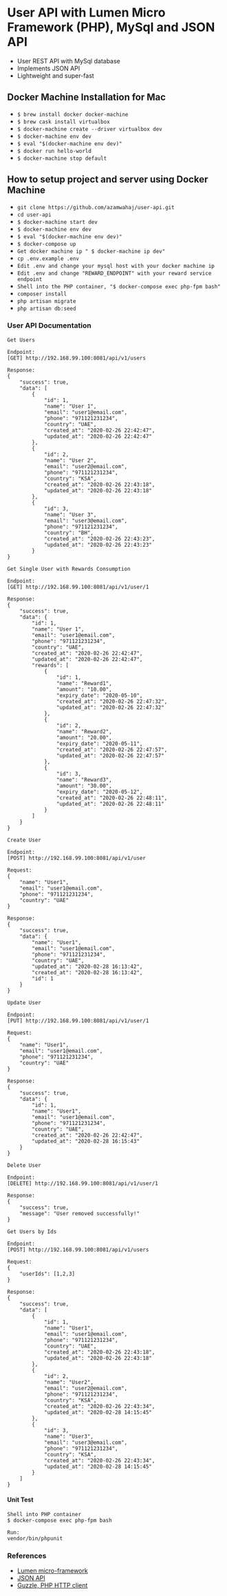# User API with Lumen Micro Framework (PHP), MySql and JSON API
- User REST API with MySql database 
- Implements JSON API
- Lightweight and super-fast

## Docker Machine Installation for Mac

- `$ brew install docker docker-machine`
- `$ brew cask install virtualbox`
- `$ docker-machine create --driver virtualbox dev`
- `$ docker-machine env dev`
- `$ eval "$(docker-machine env dev)"`
- `$ docker run hello-world`
- `$ docker-machine stop default`

## How to setup project and server using Docker Machine
- `git clone https://github.com/azamwahaj/user-api.git`
- `cd user-api`
- `$ docker-machine start dev`
- `$ docker-machine env dev`
- `$ eval "$(docker-machine env dev)"`
- `$ docker-compose up` 
- `Get docker machine ip " $ docker-machine ip dev"` 
- `cp .env.example .env`
- `Edit .env and change your mysql host with your docker machine ip`
- `Edit .env and change "REWARD_ENDPOINT" with your reward service endpoint`
- `Shell into the PHP container, "$ docker-compose exec php-fpm bash"`
- `composer install`
- `php artisan migrate`
- `php artisan db:seed`

### User API Documentation

```
Get Users

Endpoint:
[GET] http://192.168.99.100:8081/api/v1/users

Response:
{
    "success": true,
    "data": [
        {
            "id": 1,
            "name": "User 1",
            "email": "user1@email.com",
            "phone": "971121231234",
            "country": "UAE",
            "created_at": "2020-02-26 22:42:47",
            "updated_at": "2020-02-26 22:42:47"
        },
        {
            "id": 2,
            "name": "User 2",
            "email": "user2@email.com",
            "phone": "971121231234",
            "country": "KSA",
            "created_at": "2020-02-26 22:43:18",
            "updated_at": "2020-02-26 22:43:18"
        },
        {
            "id": 3,
            "name": "User 3",
            "email": "user3@email.com",
            "phone": "971121231234",
            "country": "BH",
            "created_at": "2020-02-26 22:43:23",
            "updated_at": "2020-02-26 22:43:23"
        }
}
```

```
Get Single User with Rewards Consumption

Endpoint:
[GET] http://192.168.99.100:8081/api/v1/user/1

Response:
{
    "success": true,
    "data": {
        "id": 1,
        "name": "User 1",
        "email": "user1@email.com",
        "phone": "971121231234",
        "country": "UAE",
        "created_at": "2020-02-26 22:42:47",
        "updated_at": "2020-02-26 22:42:47",
        "rewards": [
            {
                "id": 1,
                "name": "Reward1",
                "amount": "10.00",
                "expiry_date": "2020-05-10",
                "created_at": "2020-02-26 22:47:32",
                "updated_at": "2020-02-26 22:47:32"
            },
            {
                "id": 2,
                "name": "Reward2",
                "amount": "20.00",
                "expiry_date": "2020-05-11",
                "created_at": "2020-02-26 22:47:57",
                "updated_at": "2020-02-26 22:47:57"
            },
            {
                "id": 3,
                "name": "Reward3",
                "amount": "30.00",
                "expiry_date": "2020-05-12",
                "created_at": "2020-02-26 22:48:11",
                "updated_at": "2020-02-26 22:48:11"
            }
        ]
    }
}
```

```
Create User

Endpoint:
[POST] http://192.168.99.100:8081/api/v1/user

Request:
{
	"name": "User1",
	"email": "user1@email.com",
	"phone": "971121231234",
	"country": "UAE"
}

Response:
{
    "success": true,
    "data": {
        "name": "User1",
        "email": "user1@email.com",
        "phone": "971121231234",
        "country": "UAE",
        "updated_at": "2020-02-28 16:13:42",
        "created_at": "2020-02-28 16:13:42",
        "id": 1
    }
}
```

```
Update User

Endpoint:
[PUT] http://192.168.99.100:8081/api/v1/user/1

Request:
{
	"name": "User1",
	"email": "user1@email.com",
	"phone": "971121231234",
	"country": "UAE"
}

Response:
{
    "success": true,
    "data": {
        "id": 1,
        "name": "User1",
        "email": "user1@email.com",
        "phone": "971121231234",
        "country": "UAE",
        "created_at": "2020-02-26 22:42:47",
        "updated_at": "2020-02-28 16:15:43"
    }
}
```

```
Delete User

Endpoint:
[DELETE] http://192.168.99.100:8081/api/v1/user/1

Response:
{
    "success": true,
    "message": "User removed successfully!"
}
```

```
Get Users by Ids

Endpoint:
[POST] http://192.168.99.100:8081/api/v1/users

Request:
{
    "userIds": [1,2,3]
}

Response:
{
    "success": true,
    "data": [
        {
            "id": 1,
            "name": "User1",
            "email": "user1@email.com",
            "phone": "971121231234",
            "country": "UAE",
            "created_at": "2020-02-26 22:43:18",
            "updated_at": "2020-02-26 22:43:18"
        },
        {
            "id": 2,
            "name": "User2",
            "email": "user2@email.com",
            "phone": "971121231234",
            "country": "KSA",
            "created_at": "2020-02-26 22:43:34",
            "updated_at": "2020-02-28 14:15:45"
        },
        {
            "id": 3,
            "name": "User3",
            "email": "user3@email.com",
            "phone": "971121231234",
            "country": "KSA",
            "created_at": "2020-02-26 22:43:34",
            "updated_at": "2020-02-28 14:15:45"
        }
    ]
}
```

#### Unit Test
```
Shell into PHP container
$ docker-compose exec php-fpm bash

Run:
vendor/bin/phpunit
```

### References
- [Lumen micro-framework](https://lumen.laravel.com/)
- [JSON API](http://jsonapi.org/)
- [Guzzle, PHP HTTP client](http://docs.guzzlephp.org/en/stable/index.html)
 
